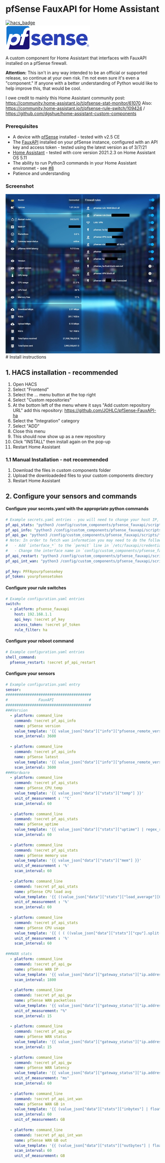 # pfSense FauxAPI for Home Assistant
[![hacs_badge](https://img.shields.io/badge/HACS-Custom-orange.svg)](https://github.com/custom-components/hacs) <br />
<img src="https://raw.githubusercontent.com/home-assistant/brands/master/custom_integrations/pfsense_gateways/logo.png" alt="pfSense" width="275">

A custom component for Home Assistant that interfaces with FauxAPI installed on a pfSense firewall.

**Attention:** This isn't in any way intended to be an official or supported release, so continue at your own risk. I'm not even sure it's even a "component."
If anyone with a better understanding of Python would like to help improve this, that would be cool. 

I owe credit to mainly this Home Assistant community post: https://community.home-assistant.io/t/pfsense-stat-monitor/61070
Also: https://community.home-assistant.io/t/pfsense-rule-switch/109424 / https://github.com/dgshue/home-assistant-custom-components

### Prerequisites
 - A device with [pfSense](https://www.pfsense.org/) installed - tested with v2.5 CE
 - The [FauxAPI](https://github.com/ndejong/pfsense_fauxapi) installed on your pfSense instance, configured with an API key and access token - tested using the latest version as of 3/7/21
 - [Home Assistant](https://www.home-assistant.io/) - tested with core version 2021.2.3 on Home Assistant OS 5.11
 - The ability to run Python3 commands in your Home Assistant environmet - see [#8](https://github.com/JOHLC/pfSense-FauxAPI-ha/issues/8)
 - Patience and understanding 
 
### Screenshot
<img src="https://raw.githubusercontent.com/JOHLC/pfSense-FauxAPI-ha/main/images/sclatest.jpg" alt="Screenshot 1" >
# Install instructions

## 1. HACS installation - recommended<br /> 
1. Open HACS
2. Select "Frontend"
3. Select the ... menu button at the top right
4. Select "Custom repositories"
5. At the bottom left of the menu where it says "Add custom repository URL" add this repository: https://github.com/JOHLC/pfSense-FauxAPI-ha
6. Select the "Integration" category
7. Select "ADD"
8. Close this menu
9. This should now show up as a new repository
10. Click "INSTALL" then install again on the pop-up
11. Restart Home Assistant

### 1.1 Manual Installation - not recommended<br /> 
1. Download the files in custom components folder
2. Upload the downloadeded files to your custom components directory
3. Restart Home Assistant

## 2. Configure your sensors and commands<br /> 

#### Configure your secrets.yaml with the appropriate python commands
```yaml
# Example secrets.yaml entries - you will need to change your host IP, apikey, and accesstoken in each command below
pf_api_stats: "python3 /config/custom_components/pfsense_fauxapi/scripts/function-stats.py 192.168.1.1 PFFAyourapikey youraccesstoken"
pf_api_info: "python3 /config/custom_components/pfsense_fauxapi/scripts/function-info.py 192.168.1.1 PFFAyourapikey youraccesstoken"
pf_api_gw: "python3 /config/custom_components/pfsense_fauxapi/scripts/function-gateway.py 192.168.1.1 PFFAyourapikey youraccesstoken"
# Note: In order to fetch wan information you may need to do the following:
#   - Add `interface_*` to the `permit` line in `/etc/fauxapi/credentials.ini` in your pfSense instance
#   - Change the interface name in `config/custom_components/pfsense_fauxapi/function-int-wan.py` if your pfSense wan interface is not `igb0`
pf_api_restart: "python3 /config/custom_components/pfsense_fauxapi/scripts/function-reboot.py 192.168.1.1 PFFAyourapikey youraccesstoken"
pf_api_int_wan: "python3 /config/custom_components/pfsense_fauxapi/scripts/function-int-wan.py 192.168.1.1 PFFAyourapikey youraccesstoken"

pf_key: PFFAyourpfsensekey
pf_token: yourpfsensetoken
```

#### Configure your rule switches
```yaml
# Example configuration.yaml entries
switch:
  - platform: pfsense_fauxapi
    host: 192.168.1.1
    api_key: !secret pf_key
    access_token: !secret pf_token
    rule_filter: ha
```

#### Configure your reboot command
```yaml
# Example configuration.yaml entries
shell_command:
  pfsense_restart: !secret pf_api_restart
```

#### Configure your sensors
```yaml
# Example configuration.yaml entry
sensor:
#######################################
#              FauxAPI                #
#######################################
###Version
  - platform: command_line
    command: !secret pf_api_info
    name: pfSense version
    value_template: '{{ value_json["data"]["info"]["pfsense_remote_version"]["installed_version"] }}'
    scan_interval: 3600

  - platform: command_line
    command: !secret pf_api_info
    name: pfSense latest
    value_template: '{{ value_json["data"]["info"]["pfsense_remote_version"]["version"] }}'
    scan_interval: 3600
###Hardware
  - platform: command_line
    command: !secret pf_api_stats
    name: pfSense_CPU_temp
    value_template: '{{ value_json["data"]["stats"]["temp"] }}'
    unit_of_measurement : '°C'
    scan_interval: 60

  - platform: command_line
    command: !secret pf_api_stats
    name: pfSense_uptime
    value_template: '{{ value_json["data"]["stats"]["uptime"] | regex_replace(find=" hours ",replace=":",ignorecase=True) | regex_replace(find=" hour ",replace=":",ignorecase=True)| regex_replace(find=" Minutes ",replace=":",ignorecase=True) | regex_replace(find=" Minute ",replace=":",ignorecase=True) | regex_replace(find=" Seconds",replace="",ignorecase=True) | regex_replace(find=" Second",replace="",ignorecase=True) }}'
    scan_interval: 60

  - platform: command_line
    command: !secret pf_api_stats
    name: pfSense memory use
    value_template: '{{ value_json["data"]["stats"]["mem"] }}'
    unit_of_measurement : '%'
    scan_interval: 60

  - platform: command_line
    command: !secret pf_api_stats
    name: pfSense CPU load avg
    value_template: '{{ ((value_json["data"]["stats"]["load_average"][0] | float) * 100.0 / 2.0 ) | round(0) }}'
    unit_of_measurement : '%'
    scan_interval: 60

  - platform: command_line
    command: !secret pf_api_stats
    name: pfSense CPU usage
    value_template: '{{ ( ( ((value_json["data"]["stats"]["cpu"].split("|")[0] | float) / (value_json["data"]["stats"]["cpu"].split("|")[1] | float)) - 1.0 ) * 100.0 ) | round(1) }}'
    unit_of_measurement : '%'
    scan_interval: 60
    
###WAN stats
  - platform: command_line
    command: !secret pf_api_gw
    name: pfSense WAN IP
    value_template: '{{ value_json["data"]["gateway_status"]["ip.address.of.yourgw"]["srcip"] }}'
    scan_interval: 1800
    
  - platform: command_line
    command: !secret pf_api_gw
    name: pfSense WAN packetloss
    value_template: '{{ value_json["data"]["gateway_status"]["ip.address.of.yourgw"]["loss"] | regex_replace(find="%",replace="",ignorecase=True) }}'
    unit_of_measurement: "%"
    scan_interval: 15

  - platform: command_line
    command: !secret pf_api_gw
    name: pfSense WAN status
    value_template: '{{ value_json["data"]["gateway_status"]["ip.address.of.yourgw"]["status"] }}'
    scan_interval: 15

  - platform: command_line
    command: !secret pf_api_gw
    name: pfSense WAN latency
    value_template: '{{ value_json["data"]["gateway_status"]["ip.address.of.yourgw"]["delay"] | regex_replace(find="ms",replace="",ignorecase=True) }}' 
    unit_of_measurement: "ms"
    scan_interval: 60

  - platform: command_line
    command: !secret pf_api_int_wan
    name: pfSense WAN GB in
    value_template: '{{ (value_json["data"]["stats"]["inbytes"] | float / 1000 / 1000 / 1000) | round(2)}}'
    scan_interval: 60
    unit_of_measurement: GB

  - platform: command_line
    command: !secret pf_api_int_wan
    name: pfSense WAN GB out
    value_template: '{{ (value_json["data"]["stats"]["outbytes"] | float / 1000 / 1000 / 1000) | round(2)}}'
    scan_interval: 60
    unit_of_measurement: GB
